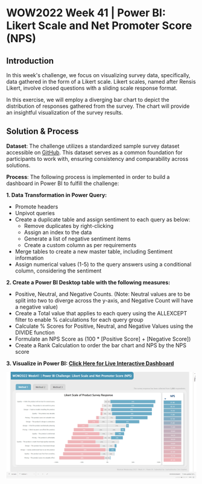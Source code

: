 # WOW2022 Week 41 | Power BI: Likert Scale and Net Promoter Score (NPS)

## Introduction

In this week's challenge, we focus on visualizing survey data, specifically, data gathered in the form of a Likert scale. Likert scales, named after Rensis Likert, involve closed questions with a sliding scale response format.

In this exercise, we will employ a diverging bar chart to depict the distribution of responses gathered from the survey. The chart will provide an insightful visualization of the survey results.

## Solution & Process

**Dataset**: The challenge utilizes a standardized sample survey dataset accessible on [GitHub](https://github.com/MartinaGiron/TDS-code/blob/main/working-with-surveys/Random%20Survey%20Data.xlsx). This dataset serves as a common foundation for participants to work with, ensuring consistency and comparability across solutions.

**Process**: The following process is implemented in order to build a dashboard in Power BI to fulfill the challenge:
 
  **1. Data Transformation in Power Query:**
  
   - Promote headers
   - Unpivot queries
   - Create a duplicate table and assign sentiment to each query as below:
     - Remove duplicates by right-clicking
     - Assign an index to the data
     - Generate a list of negative sentiment items
     - Create a custom column as per requirements
  - Merge tables to create a new master table, including Sentiment information
  - Assign numerical values (1-5) to the query answers using a conditional column, considering the sentiment

  **2. Create a Power BI Desktop table with the following measures:**

  - Positive, Neutral, and Negative Counts. (Note: Neutral values are to be split into two to diverge across the y-axis, and Negative Count will have a negative value)
  - Create a Total value that applies to each query using the ALLEXCEPT filter to enable % calculations for each query group
  - Calculate % Scores for Positive, Neutral, and Negative Values using the DIVIDE function
  - Formulate an NPS Score as (100 * [Positive Score] + [Negative Score])
  - Create a Rank Calculation to order the bar chart and NPS by the NPS score

  **3. Visualize in Power BI: [Click Here for Live Interactive Dashboard](https://app.powerbi.com/view?r=eyJrIjoiNGQ2M2Y0OGYtNTM1ZS00YzFjLTlmY2MtMTBiOTMyYjNjMWI5IiwidCI6ImEwMjlmZWQwLWZjNGUtNDczNy1hYjA4LWNjYThiZTU3YmVkOSIsImMiOjEwfQ%3D%3D)**



![visualization week41](visualization/Week41.png)

